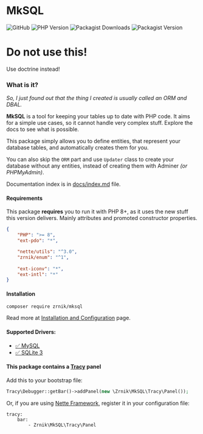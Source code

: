 # MkSQL

![GitHub](https://img.shields.io/github/license/zrnik/mksql)
![PHP Version](https://img.shields.io/packagist/php-v/zrnik/mksql)
![Packagist Downloads](https://img.shields.io/packagist/dm/zrnik/mksql)
![Packagist Version](https://img.shields.io/packagist/v/zrnik/mksql)

# Do not use this!

Use doctrine instead!

### What is it?

*So, I just found out that the thing I created is usually called an ORM and DBAL.*

**MkSQL** is a tool for keeping your tables up to date with PHP code. It aims for a simple use cases, so it cannot
handle very complex stuff. Explore the docs to see what is possible.

This package simply allows you to define entities, that represent your database tables, and automatically creates them
for you.

You can also skip the `ORM` part and use `Updater` class to create your database without any entities, instead of
creating them with Adminer *(or PHPMyAdmin)*.

Documentation index is in [docs/index.md](docs/index.md) file.

#### Requirements

This package **requires** you to run it with PHP 8+, as it uses the new stuff this version delivers. Mainly attributes
and promoted constructor properties.

```json 
{
    "PHP": ">= 8",
    "ext-pdo": "*",

    "nette/utils": "^3.0",
    "zrnik/enum": "^1",
    
    "ext-iconv": "*",
    "ext-intl": "*"
}
```

#### Installation

`composer require zrnik/mksql`

Read more at [Installation and Configuration](docs/install-and-config.md) page.

#### Supported Drivers:

- [✅ MySQL](https://www.mysql.com)
- [✅ SQLite 3](https://www.sqlite.org/index.html)

#### This package contains a [Tracy](https://tracy.nette.org/en/) panel

Add this to your bootstrap file:

```php
Tracy\Debugger::getBar()->addPanel(new \Zrnik\MkSQL\Tracy\Panel());
```

Or, if you are using [Nette Framework](https://nette.org/en/), register it in your configuration file:

```neon
tracy: 
    bar: 
        - Zrnik\MkSQL\Tracy\Panel
```
